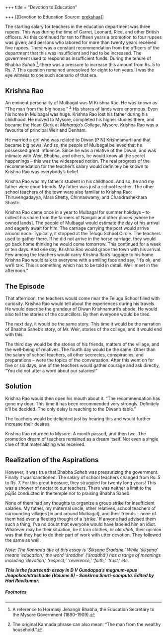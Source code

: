 +++
title = "Devotion to Education"

+++
[[Devotion to Education	Source: [prekshaa](https://www.prekshaa.in/devotion-to-education)]]







The starting salary for teachers in the education department was three rupees. This was during the time of Garret, Leonard, Rice, and other British officers. As this continued for ten to fifteen years a promotion to four rupees was given; and persons who labored for more than twenty years received five rupees. There was a constant recommendation from the officers of the department that this was insufficient and had to be increased. The government used to respond as insufficient funds. During the tenure of Bhabha *Saheb*
[^4.1], there was a pressure to increase this amount from Rs. 5 to Rs. 7. This question remained unresolved for eight to ten years. I was the eye witness to one such scenario of that era.

## Krishna Rao

An eminent personality of Mulbagal was M Krishna Rao. He was known as “The man from the big house.”
[^4.2] His shares of lands were enormous. Even his home in Mulbagal was huge. Krishna Rao lost his father during his childhood. He moved to Mysore, completed his higher studies there, and became the Head Clerk at *Maharaja’s College*, Mysore. Krishna Rao was a favourite of principal Weir and Denham.

He married a girl who was related to Diwan \[P N\] Krishnamurti and that became big news. And so, the people of Mulbagal believed that he possessed great influence. Since he was a relative of the Diwan, and was intimate with Weir, Bhabha, and others, he would know all the secret happenings – this was the widespread notion. The real progress of the recommendation for the teacher’s salary would definitely be known to Krishna Rao was everybody’s belief.

Krishna Rao was my father’s student in his childhood. And so, he and my father were good friends. My father was just a school teacher. The other school teachers of the town were also familiar to Krishna Rao: Thiruvengadayya, Mara Shetty, Chinnaswamy, and Chandrashekhara Shastri.

Krishna Rao came once in a year to Mulbagal for summer holidays – to collect his share from the farmers of Nangali and other places \[where he owned lands\]. The people of Mulbagal would estimate the day of his arrival and eagerly await for him. The carriage carrying the post would arrive around noon. Typically, it stopped at the Telugu School Circle. The teachers used to gather there. If he did not arrive in the horse carriage, they would go back home thinking he would come tomorrow. This continued for a week or ten days. And one day, Krishna Rao would grace the town with his arrival. Few among the teachers would carry Krishna Rao’s luggage to his home. Krishna Rao would talk to everyone with a smiling face and say, “It’s ok, and we’ll talk. This is something which has to be told in detail. We’ll meet in the afternoon.”

## The Episode

That afternoon, the teachers would come near the Telugu School filled with curiosity. Krishna Rao would tell about the experiences during his travels. He would describe the grandeur of Diwan Krishnamurti’s abode. He would also tell the stories of the councillors. By then everyone would be tired.

The next day, it would be the same story. This time it would be the narration of Bhabha Saheb’s story, of Mr. Weir, stories of the college, and it would end with this.

The third day would be the stories of his friends, matters of the village, and the well-being of relatives. The fourth day would be the same. Other than the salary of school teachers, all other secrecies, conspiracies, and preparations – were the topics of the conversation. After this went on for five or six days, one of the teachers would gather courage and ask directly, “You did not utter a word about our salaries!”

## Solution

Krishna Rao would then open his mouth about it. “The recommendation has gone my dear. This time it has been recommended very strongly. Definitely it’ll be decided. The only delay is reaching to the Diwan’s table.”

The teachers would be delighted just by hearing this and would further increase their desires.

Krishna Rao returned to Mysore. A month passed, and then two. The promotion dream of teachers remained as a dream itself. Not even a single clue of that materializing was received.

## Realization of the Aspirations

However, it was true that Bhabha *Saheb* was pressurizing the government. Finally it was sanctioned. The salary of school teachers changed from Rs. 5 to Rs. 7. For this great treasure, they struggled for twenty long years! This was a shower of nectar to our teachers. There was neither a limit to the *pūjā*s conducted in the temple nor to praising Bhabha Saheb.

None of them had any thoughts to organize a group strike for insufficient salaries. My father, my maternal uncle, other relatives, school teachers of surrounding villages \[in and around Mulbagal\], and their friends – none of them had even a fleeting thought of a ‘strike.’ If anyone had advised them such a thing, I’ve no doubt that everyone would have labeled him an idiot. Whatever may be their situation, be it torn clothes, or old *dhoti*, their opinion was that they had to do their part of work with utter devotion. They followed the same as well.



*Note: The Kannada title of this essay is ‘Śikṣaṇa Śraddhe.’ While ‘śikṣaṇa’ means ‘education,’ the word ‘śraddhe’ (‘śraddhā’) has a range of meanings including ‘devotion,’ ‘respect,’ ‘reverence,’ ‘faith,’ ‘trust,’ etc.*

***This is the fourteenth essay in D V Gundappa’s magnum-opus Jnapakachitrashaale (Volume 8) – Sankirna Smrti-samputa. Edited by Hari Ravikumar.***



##### Footnotes


[^4.1]: A reference to Hormasji Jehangir Bhabha, the Education Secretary to the Mysore Government (1890–1909).


[^4.2]: The original Kannada phrase can also mean: “The man from the wealthy household.”






